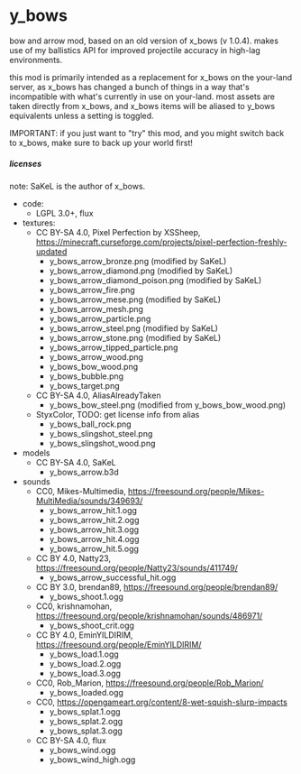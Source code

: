 # y_bows

bow and arrow mod, based on an old version of x_bows (v 1.0.4). makes use of my ballistics API for improved projectile
accuracy in high-lag environments.

this mod is primarily intended as a replacement for x_bows on the your-land server, as x_bows has changed a bunch of
things in a way that's incompatible with what's currently in use on your-land. most assets are taken directly from
x_bows, and x_bows items will be aliased to y_bows equivalents unless a setting is toggled.

IMPORTANT: if you just want to "try" this mod, and you might switch back to x_bows, make sure to back up your world
first!

##### licenses

note: SaKeL is the author of x_bows.

* code:
  * LGPL 3.0+, flux
* textures:
  * CC BY-SA 4.0, Pixel Perfection by XSSheep, https://minecraft.curseforge.com/projects/pixel-perfection-freshly-updated
    * y_bows_arrow_bronze.png (modified by SaKeL)
    * y_bows_arrow_diamond.png (modified by SaKeL)
    * y_bows_arrow_diamond_poison.png (modified by SaKeL)
    * y_bows_arrow_fire.png
    * y_bows_arrow_mese.png (modified by SaKeL)
    * y_bows_arrow_mesh.png
    * y_bows_arrow_particle.png
    * y_bows_arrow_steel.png (modified by SaKeL)
    * y_bows_arrow_stone.png (modified by SaKeL)
    * y_bows_arrow_tipped_particle.png
    * y_bows_arrow_wood.png
    * y_bows_bow_wood.png
    * y_bows_bubble.png
    * y_bows_target.png
  * CC BY-SA 4.0, AliasAlreadyTaken
    * y_bows_bow_steel.png (modified from y_bows_bow_wood.png)
  * StyxColor, TODO: get license info from alias
    * y_bows_ball_rock.png
    * y_bows_slingshot_steel.png
    * y_bows_slingshot_wood.png
* models
  * CC BY-SA 4.0, SaKeL
    * y_bows_arrow.b3d
* sounds
  * CC0, Mikes-Multimedia, https://freesound.org/people/Mikes-MultiMedia/sounds/349693/
    * y_bows_arrow_hit.1.ogg
    * y_bows_arrow_hit.2.ogg
    * y_bows_arrow_hit.3.ogg
    * y_bows_arrow_hit.4.ogg
    * y_bows_arrow_hit.5.ogg
  * CC BY 4.0, Natty23, https://freesound.org/people/Natty23/sounds/411749/
    * y_bows_arrow_successful_hit.ogg
  * CC BY 3.0, brendan89, https://freesound.org/people/brendan89/
    * y_bows_shoot.1.ogg
  * CC0, krishnamohan, https://freesound.org/people/krishnamohan/sounds/486971/
    * y_bows_shoot_crit.ogg
  * CC BY 4.0, EminYILDIRIM, https://freesound.org/people/EminYILDIRIM/
    * y_bows_load.1.ogg
    * y_bows_load.2.ogg
    * y_bows_load.3.ogg
  * CC0, Rob_Marion, https://freesound.org/people/Rob_Marion/
    * y_bows_loaded.ogg
  * CC0, https://opengameart.org/content/8-wet-squish-slurp-impacts
    * y_bows_splat.1.ogg
    * y_bows_splat.2.ogg
    * y_bows_splat.3.ogg
  * CC BY-SA 4.0, flux
    * y_bows_wind.ogg
    * y_bows_wind_high.ogg
